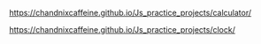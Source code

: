 
https://chandnixcaffeine.github.io/Js_practice_projects/calculator/

https://chandnixcaffeine.github.io/Js_practice_projects/clock/
